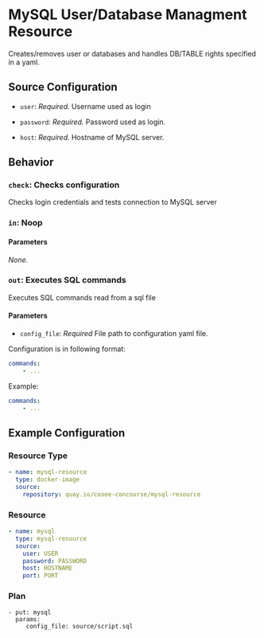 # MySQL User/Database Managment Resource

Creates/removes user or databases and handles DB/TABLE rights specified in a yaml. 

## Source Configuration

* `user`: *Required.* Username used as login

* `password`: *Required.* Password used as login.

* `host`: *Required.* Hostname of MySQL server.

## Behavior

### `check`: Checks configuration

Checks login credentials and tests connection to MySQL server

### `in`: Noop

#### Parameters

*None.*

### `out`: Executes SQL commands 

Executes SQL commands read from a sql file

#### Parameters
 
* `config_file`: *Required* File path to configuration yaml file.

Configuration is in following format:
``` yaml
commands:
    - ...
```
Example:
``` yaml
commands:
    - ...
```

## Example Configuration

### Resource Type
``` yaml
- name: mysql-resource
  type: docker-image
  source:
    repository: quay.io/cosee-concourse/mysql-resource
```
### Resource

``` yaml
- name: mysql
  type: mysql-resource
  source:
    user: USER
    password: PASSWORD
    host: HOSTNAME
    port: PORT
```

### Plan

```
- put: mysql
  params: 
     config_file: source/script.sql
```
